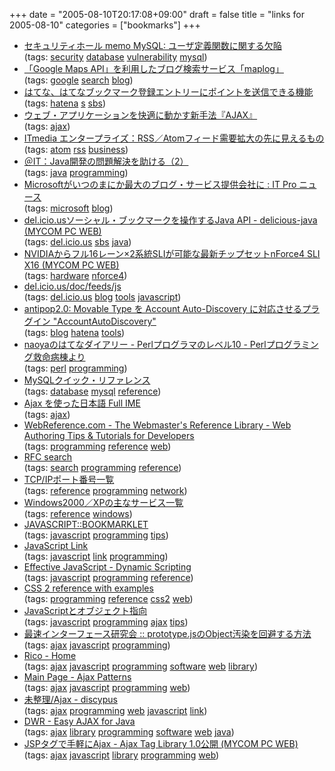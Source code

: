 +++
date = "2005-08-10T20:17:08+09:00"
draft = false
title = "links for 2005-08-10"
categories = ["bookmarks"]
+++

<ul>
	<li>
		<div><a href="http://www.st.ryukoku.ac.jp/~kjm/security/memo/2005/08.html#20050809_MySQL">セキュリティホール memo MySQL: ユーザ定義関数に関する欠陥</a></div>
		<div>(tags: <a href="http://del.icio.us/nobu666/security">security</a> <a href="http://del.icio.us/nobu666/database">database</a> <a href="http://del.icio.us/nobu666/vulnerability">vulnerability</a> <a href="http://del.icio.us/nobu666/mysql">mysql</a>)</div>
	</li>
	<li>
		<div><a href="http://internet.watch.impress.co.jp/cda/news/2005/08/09/8744.html">「Google Maps API」を利用したブログ検索サービス「maplog」</a></div>
		<div>(tags: <a href="http://del.icio.us/nobu666/google">google</a> <a href="http://del.icio.us/nobu666/search">search</a> <a href="http://del.icio.us/nobu666/blog">blog</a>)</div>
	</li>
	<li>
		<div><a href="http://bb.watch.impress.co.jp/cda/news/10686.html?ref=rss">はてな、はてなブックマーク登録エントリーにポイントを送信できる機能</a></div>
		<div>(tags: <a href="http://del.icio.us/nobu666/hatena">hatena</a> <a href="http://del.icio.us/nobu666/s">s</a> <a href="http://del.icio.us/nobu666/sbs">sbs</a>)</div>
	</li>
	<li>
		<div><a href="http://hotwired.goo.ne.jp/news/20050809301.html">ウェブ・アプリケーションを快適に動かす新手法『AJAX』</a></div>
		<div>(tags: <a href="http://del.icio.us/nobu666/ajax">ajax</a>)</div>
	</li>
	<li>
		<div><a href="http://www.itmedia.co.jp/enterprise/articles/0508/08/news066.html">ITmedia エンタープライズ：RSS／Atomフィード需要拡大の先に見えるもの</a></div>
		<div>(tags: <a href="http://del.icio.us/nobu666/atom">atom</a> <a href="http://del.icio.us/nobu666/rss">rss</a> <a href="http://del.icio.us/nobu666/business">business</a>)</div>
	</li>
	<li>
		<div><a href="http://www.atmarkit.co.jp/fjava/rensai3/debug02/debug02_1.html">＠IT：Java開発の問題解決を助ける（2）</a></div>
		<div>(tags: <a href="http://del.icio.us/nobu666/java">java</a> <a href="http://del.icio.us/nobu666/programming">programming</a>)</div>
	</li>
	<li>
		<div><a href="http://itpro.nikkeibp.co.jp/free/NT/NEWS/20050808/1/">Microsoftがいつのまにか最大のブログ・サービス提供会社に : IT Pro ニュース</a></div>
		<div>(tags: <a href="http://del.icio.us/nobu666/microsoft">microsoft</a> <a href="http://del.icio.us/nobu666/blog">blog</a>)</div>
	</li>
	<li>
		<div><a href="http://pcweb.mycom.co.jp/news/2005/08/09/012.html">del.icio.usソーシャル・ブックマークを操作するJava API - delicious-java (MYCOM PC WEB)</a></div>
		<div>(tags: <a href="http://del.icio.us/nobu666/del.icio.us">del.icio.us</a> <a href="http://del.icio.us/nobu666/sbs">sbs</a> <a href="http://del.icio.us/nobu666/java">java</a>)</div>
	</li>
	<li>
		<div><a href="http://pcweb.mycom.co.jp/news/2005/08/09/005.html">NVIDIAからフル16レーン×2系統SLIが可能な最新チップセットnForce4 SLI X16 (MYCOM PC WEB)</a></div>
		<div>(tags: <a href="http://del.icio.us/nobu666/hardware">hardware</a> <a href="http://del.icio.us/nobu666/nforce4">nforce4</a>)</div>
	</li>
	<li>
		<div><a href="http://del.icio.us/doc/feeds/js/">del.icio.us/doc/feeds/js</a></div>
		<div>(tags: <a href="http://del.icio.us/nobu666/del.icio.us">del.icio.us</a> <a href="http://del.icio.us/nobu666/blog">blog</a> <a href="http://del.icio.us/nobu666/tools">tools</a> <a href="http://del.icio.us/nobu666/javascript">javascript</a>)</div>
	</li>
	<li>
		<div><a href="http://antipop.gs/mt/2005/08/09/201256">antipop2.0: Movable Type を Account Auto-Discovery に対応させるプラグイン "AccountAutoDiscovery"</a></div>
		<div>(tags: <a href="http://del.icio.us/nobu666/blog">blog</a> <a href="http://del.icio.us/nobu666/hatena">hatena</a> <a href="http://del.icio.us/nobu666/tools">tools</a>)</div>
	</li>
	<li>
		<div><a href="http://d.hatena.ne.jp/naoya/20050809/1123563794">naoyaのはてなダイアリー - Perlプログラマのレベル10 - Perlプログラミング救命病棟より</a></div>
		<div>(tags: <a href="http://del.icio.us/nobu666/perl">perl</a> <a href="http://del.icio.us/nobu666/programming">programming</a>)</div>
	</li>
	<li>
		<div><a href="http://www.bitscope.co.jp/tep/MySQL/quickMySQL.html">MySQLクイック・リファレンス</a></div>
		<div>(tags: <a href="http://del.icio.us/nobu666/database">database</a> <a href="http://del.icio.us/nobu666/mysql">mysql</a> <a href="http://del.icio.us/nobu666/reference">reference</a>)</div>
	</li>
	<li>
		<div><a href="http://chasen.org/~taku/software/ajax/fullime/">Ajax を使った日本語 Full IME</a></div>
		<div>(tags: <a href="http://del.icio.us/nobu666/ajax">ajax</a>)</div>
	</li>
	<li>
		<div><a href="http://www.webreference.com/">WebReference.com - The Webmaster's Reference Library - Web Authoring Tips & Tutorials for Developers</a></div>
		<div>(tags: <a href="http://del.icio.us/nobu666/programming">programming</a> <a href="http://del.icio.us/nobu666/reference">reference</a> <a href="http://del.icio.us/nobu666/web">web</a>)</div>
	</li>
	<li>
		<div><a href="http://www.nendai.nagoya-u.ac.jp/ja/rfcsearch.html">RFC search</a></div>
		<div>(tags: <a href="http://del.icio.us/nobu666/search">search</a> <a href="http://del.icio.us/nobu666/programming">programming</a> <a href="http://del.icio.us/nobu666/reference">reference</a>)</div>
	</li>
	<li>
		<div><a href="http://www.vwnet.jp/mura/tcpip-port.htm">TCP/IPポート番号一覧</a></div>
		<div>(tags: <a href="http://del.icio.us/nobu666/reference">reference</a> <a href="http://del.icio.us/nobu666/programming">programming</a> <a href="http://del.icio.us/nobu666/network">network</a>)</div>
	</li>
	<li>
		<div><a href="http://www.geocities.co.jp/SiliconValley-SanJose/3220/XP-service.htm">Windows2000／XPの主なサービス一覧</a></div>
		<div>(tags: <a href="http://del.icio.us/nobu666/reference">reference</a> <a href="http://del.icio.us/nobu666/windows">windows</a>)</div>
	</li>
	<li>
		<div><a href="http://bookmarklet.daa.jp/">JAVASCRIPT::BOOKMARKLET</a></div>
		<div>(tags: <a href="http://del.icio.us/nobu666/javascript">javascript</a> <a href="http://del.icio.us/nobu666/programming">programming</a> <a href="http://del.icio.us/nobu666/tips">tips</a>)</div>
	</li>
	<li>
		<div><a href="http://www.bekkoame.ne.jp/~hamba/link/jslink.html">JavaScript Link</a></div>
		<div>(tags: <a href="http://del.icio.us/nobu666/javascript">javascript</a> <a href="http://del.icio.us/nobu666/link">link</a> <a href="http://del.icio.us/nobu666/programming">programming</a>)</div>
	</li>
	<li>
		<div><a href="http://www.interq.or.jp/student/exeal/dss/ejs/">Effective JavaScript - Dynamic Scripting</a></div>
		<div>(tags: <a href="http://del.icio.us/nobu666/javascript">javascript</a> <a href="http://del.icio.us/nobu666/programming">programming</a> <a href="http://del.icio.us/nobu666/reference">reference</a>)</div>
	</li>
	<li>
		<div><a href="http://www.zvon.org/xxl/CSS2Reference/Output/">CSS 2 reference with examples</a></div>
		<div>(tags: <a href="http://del.icio.us/nobu666/programming">programming</a> <a href="http://del.icio.us/nobu666/reference">reference</a> <a href="http://del.icio.us/nobu666/css2">css2</a> <a href="http://del.icio.us/nobu666/web">web</a>)</div>
	</li>
	<li>
		<div><a href="http://web.paulownia.jp/script/index.html">JavaScriptとオブジェクト指向</a></div>
		<div>(tags: <a href="http://del.icio.us/nobu666/javascript">javascript</a> <a href="http://del.icio.us/nobu666/programming">programming</a> <a href="http://del.icio.us/nobu666/ajax">ajax</a> <a href="http://del.icio.us/nobu666/tips">tips</a>)</div>
	</li>
	<li>
		<div><a href="http://la.ma.la/blog/diary_200507101154.htm">最速インターフェース研究会 :: prototype.jsのObject汚染を回避する方法</a></div>
		<div>(tags: <a href="http://del.icio.us/nobu666/ajax">ajax</a> <a href="http://del.icio.us/nobu666/javascript">javascript</a> <a href="http://del.icio.us/nobu666/programming">programming</a>)</div>
	</li>
	<li>
		<div><a href="http://openrico.org/rico/home.page">Rico - Home</a></div>
		<div>(tags: <a href="http://del.icio.us/nobu666/ajax">ajax</a> <a href="http://del.icio.us/nobu666/javascript">javascript</a> <a href="http://del.icio.us/nobu666/programming">programming</a> <a href="http://del.icio.us/nobu666/software">software</a> <a href="http://del.icio.us/nobu666/web">web</a> <a href="http://del.icio.us/nobu666/library">library</a>)</div>
	</li>
	<li>
		<div><a href="http://www.ajaxpatterns.org/">Main Page - Ajax Patterns</a></div>
		<div>(tags: <a href="http://del.icio.us/nobu666/ajax">ajax</a> <a href="http://del.icio.us/nobu666/javascript">javascript</a> <a href="http://del.icio.us/nobu666/programming">programming</a> <a href="http://del.icio.us/nobu666/web">web</a>)</div>
	</li>
	<li>
		<div><a href="http://discypus.jp/wiki/?%CC%A4%C0%B0%CD%FD%2FAjax">未整理/Ajax - discypus</a></div>
		<div>(tags: <a href="http://del.icio.us/nobu666/ajax">ajax</a> <a href="http://del.icio.us/nobu666/programming">programming</a> <a href="http://del.icio.us/nobu666/web">web</a> <a href="http://del.icio.us/nobu666/javascript">javascript</a> <a href="http://del.icio.us/nobu666/link">link</a>)</div>
	</li>
	<li>
		<div><a href="http://www.getahead.ltd.uk/dwr/">DWR - Easy AJAX for Java</a></div>
		<div>(tags: <a href="http://del.icio.us/nobu666/ajax">ajax</a> <a href="http://del.icio.us/nobu666/library">library</a> <a href="http://del.icio.us/nobu666/programming">programming</a> <a href="http://del.icio.us/nobu666/software">software</a> <a href="http://del.icio.us/nobu666/web">web</a> <a href="http://del.icio.us/nobu666/java">java</a>)</div>
	</li>
	<li>
		<div><a href="http://pcweb.mycom.co.jp/news/2005/08/10/013.html">JSPタグで手軽にAjax - Ajax Tag Library 1.0公開 (MYCOM PC WEB)</a></div>
		<div>(tags: <a href="http://del.icio.us/nobu666/ajax">ajax</a> <a href="http://del.icio.us/nobu666/javascript">javascript</a> <a href="http://del.icio.us/nobu666/library">library</a> <a href="http://del.icio.us/nobu666/programming">programming</a> <a href="http://del.icio.us/nobu666/web">web</a>)</div>
	</li>
</ul>
